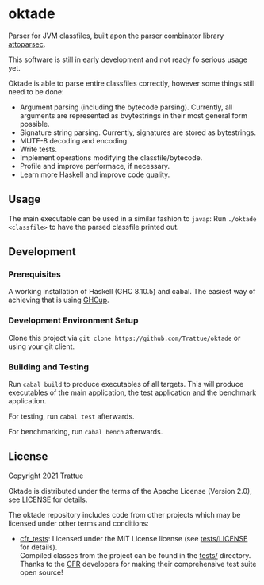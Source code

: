 # oktade

Parser for JVM classfiles, built apon the parser combinator library
[attoparsec](https://hackage.haskell.org/package/attoparsec).

This software is still in early development and not ready fo serious usage yet.

Oktade is able to parse entire classfiles correctly, however some things still
need to be done:
* Argument parsing (including the bytecode parsing). Currently, all arguments
  are represented as bvytestrings in their most general form possible.
* Signature string parsing. Currently, signatures are stored as bytestrings.
* MUTF-8 decoding and encoding.
* Write tests.
* Implement operations modifying the classfile/bytecode.
* Profile and improve performace, if necessary.
* Learn more Haskell and improve code quality.

## Usage

The main executable can be used in a similar fashion to `javap`: Run
`./oktade <classfile>` to have the parsed classfile printed out.

## Development
### Prerequisites

A working installation of Haskell (GHC 8.10.5) and cabal. The easiest way of
achieving that is using [GHCup](https://www.haskell.org/ghcup/).

### Development Environment Setup

Clone this project via `git clone https://github.com/Trattue/oktade` or using
your git client.

### Building and Testing

Run `cabal build` to produce executables of all targets. This will produce
executables of the main application, the test application and the benchmark
application.

For testing, run `cabal test` afterwards.

For benchmarking, run `cabal bench` afterwards.

## License

Copyright 2021 Trattue

Oktade is distributed under the terms of the Apache License (Version 2.0), see
[LICENSE](LICENSE) for details.

The oktade repository includes code from other projects which may be licensed
under other terms and conditions:
* [cfr_tests](https://github.com/leibnitz27/cfr_tests): Licensed under the MIT
  License license (see [tests/LICENSE](tests/LICENSE) for details).<br>
  Compiled classes from the project can be found in the [tests/](tests/)
  directory.<br>
  Thanks to the [CFR](https://github.com/leibnitz27/cfr) developers for making
  their comprehensive test suite open source!
